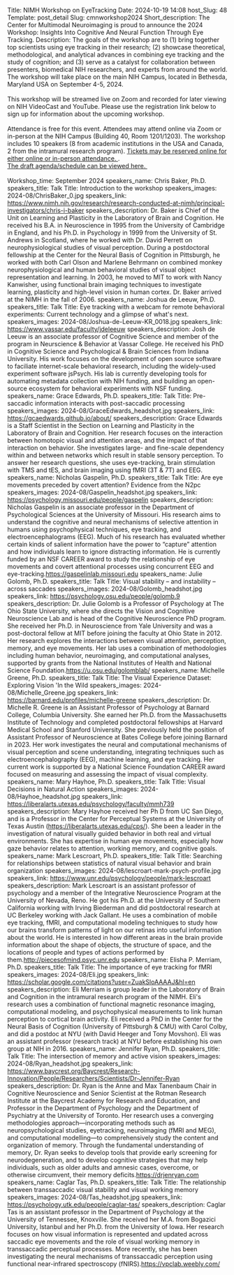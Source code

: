 Title: NIMH Workshop on EyeTracking
Date: 2024-10-19 14:08
host_Slug: 48
Template: post_detail
Slug: cmnworkshop2024
Short_description: The Center for Multimodal Neuroimaging is proud to announce the 2024 Workshop: Insights Into Cognitive And Neural Function Through Eye Tracking. 
Description: The goals of the workshop are to (1) bring together top scientists using eye tracking in their research; (2) showcase theoretical, methodological, and analytical advances in combining eye tracking and the study of cognition; and (3) serve as a catalyst for collaboration between presenters, biomedical NIH researchers, and experts from around the world. The workshop will take place on the main NIH Campus, located in Bethesda, Maryland USA on September 4-5, 2024.<br/> <br/>This workshop will be streamed live on Zoom and recorded for later viewing on NIH VideoCast and YouTube.  Please use the registration link below to sign up for information about the upcoming workshop.<br/><br/> Attendance is free for this event. Attendees may attend online via Zoom or in-person at the NIH Campus (Building 40, Room 1201/1203). The workshop includes 10 speakers (8 from academic institutions in the USA and Canada, 2 from the intramural research program). <a href="https://www.ticketleap.events/tickets/cmn-nimh/cmn-2024-workshop-insights-into-cognitive-and-neural-function-through-eye-tracking">Tickets may be reserved online for either online or in-person attendance.&nbsp;</a>.<br/> <a class="file file--mime-application-pdf file--application-pdf" data-entity-type="file" data-entity-uuid="ca57e968-cdbf-4dc4-af0d-832d8f3626ef" filename="TentativeAgenda-EyeTrackingWorkshop2024_0.pdf" href="/sites/default/files/inline-files/TentativeAgenda-EyeTrackingWorkshop2024_0.pdf">The draft agenda/schedule can be viewed here.&nbsp;</a><br/><br/>
Workshop_time: September 2024
speakers_name:  Chris Baker, Ph.D.
speakers_title:  Talk Title: Introduction to the workshop
speakers_images:  2024-08/ChrisBaker_0.jpg
speakers_link:  https://www.nimh.nih.gov/research/research-conducted-at-nimh/principal-investigators/chris-i-baker
speakers_description:  Dr. Baker is Chief of the Unit on Learning and Plasticity in the Laboratory of Brain and Cognition. He received his B.A. in Neuroscience in 1995 from the University of Cambridge in England, and his Ph.D. in Psychology in 1999 from the University of St. Andrews in Scotland, where he worked with Dr. David Perrett on neurophysiological studies of visual perception. During a postdoctoral fellowship at the Center for the Neural Basis of Cognition in Pittsburgh, he worked with both Carl Olson and Marlene Behrmann on combined monkey neurophysiological and human behavioral studies of visual object representation and learning. In 2003, he moved to MIT to work with Nancy Kanwisher, using functional brain imaging techniques to investigate learning, plasticity and high-level vision in human cortex. Dr. Baker arrived at the NIMH in the fall of 2006.
speakers_name:  Joshua de Leeuw, Ph.D.
speakers_title:  Talk Title: Eye tracking with a webcam for remote behavioral experiments: Current technology and a glimpse of what's next.
speakers_images:  2024-08/Joshua-de-Leeuw-KR_0018.jpg
speakers_link:  https://www.vassar.edu/faculty/jdeleeuw
speakers_description:  Josh de Leeuw is an associate professor of Cognitive Science and member of the program in Neurscience & Behavior at Vassar College. He received his PhD in Cognitive Science and Psychological & Brain Sciences from Indiana University. His work focuses on the development of open source software to faciliate internet-scale behavioral research, including the widely-used experiment software jsPsych. His lab is currently developing tools for automating metadata collection with NIH funding, and building an open-source ecosystem for behavioral experiments with NSF funding.
speakers_name:  Grace Edwards, Ph.D.
speakers_title:  Talk Title: Pre-saccadic information interacts with post-saccadic processing
speakers_images:  2024-08/GraceEdwards_headshot.jpg
speakers_link:  https://gcaedwards.github.io/about/
speakers_description:  Grace Edwards is a Staff Scientist in the Section on Learning and Plasticity in the Laboratory of Brain and Cognition. Her research focuses on the interaction between homotopic visual and attention areas, and the impact of that interaction on behavior. She investigates large- and fine-scale dependency within and between networks which result in stable sensory perception. To answer her research questions, she uses eye-tracking, brain stimulation with TMS and tES, and brain imaging using fMRI (3T & 7T) and EEG.
speakers_name:  Nicholas Gaspelin, Ph.D.
speakers_title:  Talk Title: Are eye movements preceded by covert attention? Evidence from the N2pc
speakers_images:  2024-08/Gaspelin_headshot.jpg
speakers_link:  https://psychology.missouri.edu/people/gaspelin
speakers_description:  Nicholas Gaspelin is an associate professor in the Department of Psychological Sciences at the University of Missouri. His research aims to understand the cognitive and neural mechanisms of selective attention in humans using psychophysical techniques, eye tracking, and electroencephalograms (EEG). Much of his research has evaluated whether certain kinds of salient information have the power to “capture” attention and how individuals learn to ignore distracting information. He is currently funded by an NSF CAREER award to study the relationship of eye movements and covert attentional processes using concurrent EEG and eye-tracking.https://gaspelinlab.missouri.edu
speakers_name:  Julie Golomb, Ph.D.
speakers_title:  Talk Title: Visual stability – and instability – across saccades
speakers_images:  2024-08/Golomb_headshot.jpg
speakers_link:  https://psychology.osu.edu/people/golomb.9
speakers_description:  Dr. Julie Golomb is a Professor of Psychology at The Ohio State University, where she directs the Vision and Cognitive Neuroscience Lab and is head of the Cognitive Neuroscience PhD program. She received her Ph.D. in Neuroscience from Yale University and was a post-doctoral fellow at MIT before joining the faculty at Ohio State in 2012. Her research explores the interactions between visual attention, perception, memory, and eye movements. Her lab uses a combination of methodologies including human behavior, neuroimaging, and computational analyses, supported by grants from the National Institutes of Health and National Science Foundation.https://u.osu.edu/golomblab/
speakers_name:  Michelle Greene, Ph.D.
speakers_title:  Talk Title: The Visual Experience Dataset: Exploring Vision 'In the Wild
speakers_images:  2024-08/Michelle_Greene.jpg
speakers_link:  https://barnard.edu/profiles/michelle-greene
speakers_description:  Dr. Michelle R. Greene is an Assistant Professor of Psychology at Barnard College, Columbia University. She earned her Ph.D. from the Massachusetts Institute of Technology and completed postdoctoral fellowships at Harvard Medical School and Stanford University.  She previously held the position of Assistant Professor of Neuroscience at Bates College before joining Barnard in 2023. Her work investigates the neural and computational mechanisms of visual perception and scene understanding, integrating techniques such as electroencephalography (EEG), machine learning, and eye tracking. Her current work is supported by a National Science Foundation CAREER award focused on measuring and assessing the impact of visual complexity.
speakers_name:  Mary Hayhoe, Ph.D.
speakers_title:  Talk Title: Visual Decisions in Natural Action
speakers_images:  2024-08/Hayhoe_headshot.jpg
speakers_link:  https://liberalarts.utexas.edu/psychology/faculty/mmh739
speakers_description:  Mary Hayhoe received her Ph D from UC San Diego, and is a Professor in the Center for Perceptual Systems at the University of Texas Austin (https://liberalarts.utexas.edu/cps/). She been a leader in the investigation of natural visually guided behavior in both real and virtual environments. She has expertise in human eye movements, especially how gaze behavior relates to attention, working memory, and cognitive goals.
speakers_name:  Mark Lescroart, Ph.D.
speakers_title:  Talk Title: Searching for relationships between statistics of natural visual behavior and brain organization
speakers_images:  2024-08/lescroart-mark-psych-profile.jpg
speakers_link:  https://www.unr.edu/psychology/people/mark-lescroart
speakers_description:  Mark Lescroart is an assistant professor of psychology and a member of the Integrative Neuroscience Program at the University of Nevada, Reno. He got his Ph.D. at the University of Southern California working with Irving Biederman and did postdoctoral research at UC Berkeley working with Jack Gallant. He uses a combination of mobile eye tracking, fMRI, and computational modeling techniques to study how our brains transform patterns of light on our retinas into useful information about the world. He is interested in how different areas in the brain provide information about the shape of objects, the structure of space, and the locations of people and types of actions performed by them.http://piecesofmind.psyc.unr.edu
speakers_name:  Elisha P. Merriam, Ph.D.
speakers_title:  Talk Title: The importance of eye tracking for fMRI
speakers_images:  2024-08/Eli.jpg
speakers_link:  https://scholar.google.com/citations?user=ZuakSloAAAAJ&hl=en
speakers_description:  Eli Merriam is group leader in the Laboratory of Brain and Cognition in the intramural research program of the NIMH. Eli's research uses a combination of functional magnetic resonance imaging, computational modeling, and psychophysical measurements to link human perception to cortical brain activity. Eli received a PhD in the Center for the Neural Basis of Cognition (University of Pittsburgh & CMU) with Carol Colby, and did a postdoc at NYU (with David Heeger and Tony Movshon). Eli was an assistant professor (research track) at NYU before establishing his own group at NIH in 2016.
speakers_name:  Jennifer Ryan, Ph.D.
speakers_title:  Talk Title: The intersection of memory and active vision
speakers_images:  2024-08/Ryan_headshot.jpg
speakers_link:  https://www.baycrest.org/Baycrest/Research-Innovation/People/Researchers/Scientists/Dr-Jennifer-Ryan
speakers_description:  Dr. Ryan is the Anne and Max Tanenbaum Chair in Cognitive Neuroscience and Senior Scientist at the Rotman Research Institute at the Baycrest Academy for Research and Education, and Professor in the Department of Psychology and the Department of Psychiatry at the University of Toronto. Her research uses a converging methodologies approach—incorporating methods such as neuropsychological studies, eyetracking, neuroimaging (fMRI and MEG), and computational modelling—to comprehensively study the content and organization of memory. Through the fundamental understanding of memory, Dr. Ryan seeks to develop tools that provide early screening for neurodegeneration, and to develop cognitive strategies that may help individuals, such as older adults and amnesic cases, overcome, or otherwise circumvent, their memory deficits.https://drjenryan.com
speakers_name:  Caglar Tas, Ph.D.
speakers_title:  Talk Title: The relationship between transsaccadic visual stability and visual working memory
speakers_images:  2024-08/Tas_headshot.jpg
speakers_link:  https://psychology.utk.edu/people/caglar-tas/
speakers_description:  Caglar Tas is an assistant professor in the Department of Psychology at the University of Tennessee, Knoxville. She received her M.A. from Bogazici University, Istanbul and her Ph.D. from the University of Iowa. Her research focuses on how visual information is represented and updated across saccadic eye movements and the role of visual working memory in transsaccadic perceptual processes. More recently, she has been investigating the neural mechanisms of transsaccadic perception using functional near-infrared spectroscopy (fNIRS).https://vpclab.weebly.com/